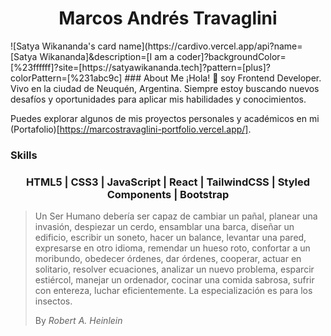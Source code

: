 <h1 align="center">Marcos Andrés Travaglini</h1>
![Satya Wikananda's card name](https://cardivo.vercel.app/api?name=[Satya Wikananda]&description=[I am a coder]?backgroundColor=[%23ffffff]?site=[https://satyawikananda.tech]?pattern=[plus]?colorPattern=[%231abc9c]
### About Me
¡Hola! 👋 soy Frontend Developer. Vivo en la ciudad de Neuquén, Argentina. Siempre estoy buscando nuevos desafíos y oportunidades para aplicar mis habilidades y conocimientos.

Puedes explorar algunos de mis proyectos personales y académicos en mi (Portafolio)[https://marcostravaglini-portfolio.vercel.app/].

### Skills
<div align="center">
  <h3>
    HTML5 | CSS3 | JavaScript | React | TailwindCSS | Styled Components | Bootstrap
  </h3>
</div>


> Un Ser Humano debería ser capaz de cambiar un pañal, planear una invasión, despiezar un cerdo, ensamblar una barca, diseñar un edificio, escribir un soneto, hacer un balance, levantar una pared, expresarse en otro idioma, remendar un hueso roto, confortar a un moribundo, obedecer órdenes, dar órdenes, cooperar, actuar en solitario, resolver ecuaciones, analizar un nuevo problema, esparcir estiércol, manejar un ordenador, cocinar una comida sabrosa, sufrir con entereza, luchar eficientemente. La especialización es para los insectos.
>
> By _Robert A. Heinlein_
